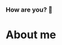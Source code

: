 ### How are you? 👋
# About me

<!--
**neweshywessam/neweshywessam** is a ✨ _special_ ✨ repository because its `README.md` (this file) appears on your GitHub profile.

Here are some ideas to get you started:

 🔭 I’m currently working on environmental data analysis using R and Python in a project related to my PhD thesis in the aquatic geochemistry group at Laval university
 🌱 I’m currently trying to move one step forward to learn data science and Machine Learing
📫 How to reach me: in my LinkedIn acount (https://www.linkedin.com/in/wessamne/)[link]
 😄 Pronouns: He/Him

